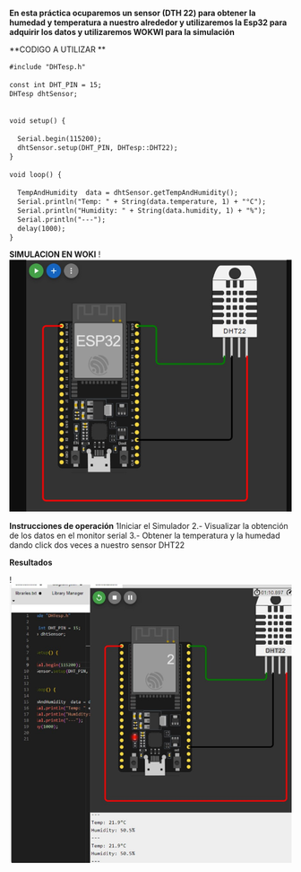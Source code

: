 **En esta práctica ocuparemos un sensor (DTH 22) para obtener la humedad y temperatura a nuestro alrededor y utilizaremos la Esp32 para adquirir los datos y utilizaremos WOKWI para la simulación**

**CODIGO A UTILIZAR **
```
#include "DHTesp.h"

const int DHT_PIN = 15;
DHTesp dhtSensor;


void setup() {

  Serial.begin(115200);
  dhtSensor.setup(DHT_PIN, DHTesp::DHT22);
}

void loop() {

  TempAndHumidity  data = dhtSensor.getTempAndHumidity();
  Serial.println("Temp: " + String(data.temperature, 1) + "°C");
  Serial.println("Humidity: " + String(data.humidity, 1) + "%");
  Serial.println("---");
  delay(1000);
}
```



**SIMULACION EN WOKI**
!![](https://github.com/FANDINO7/PRACTICA-CON-SENSOR-DHT22-/blob/main/DH22%20SESOR%20DE%20TEMPERATURA%20.jpg?raw=true)

**Instrucciones de operación**
1Iniciar el Simulador 2.- Visualizar la obtención de los datos en el monitor serial 3.- Obtener la temperatura y la humedad dando click dos veces a nuestro sensor DHT22

**Resultados**

!![](https://github.com/FANDINO7/PRACTICA-CON-SENSOR-DHT22-/blob/main/resultados.jpg?raw=true)
